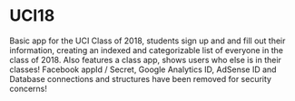 UCI18
=====

Basic app for the UCI Class of 2018, students sign up and and fill out their information, creating an indexed and categorizable list of everyone in the class of 2018. Also features a class app, shows users who else is in their classes!
Facebook appId / Secret, Google Analytics ID, AdSense ID and Database connections and structures have been removed for security concerns!
